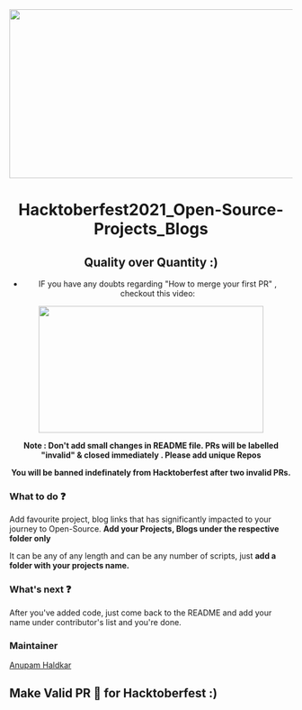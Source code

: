 <div align="center">
<img src="https://hacktoberfest.digitalocean.com/_nuxt/img/logo-hacktoberfest-full.f42e3b1.svg" width="700" height="300" style="width: 700px; height: 300px;">




# Hacktoberfest2021_Open-Source-Projects_Blogs
  

## Quality over Quantity :)
  

* IF you have any doubts regarding "How to merge your first PR" , checkout this video:<br>
<p><a target="_blank" href="https://hacktoberfest.digitalocean.com/resources?wvideo=tf3u5ruz5y"><img src="https://embedwistia-a.akamaihd.net/deliveries/4bdee00ef68274f35bc6ad84ac1e49c6.jpg?image_play_button_size=2x&amp;image_crop_resized=960x540&amp;image_play_button=1&amp;image_play_button_color=1e71e7e0" width="400" height="225" style="width: 400px; height: 225px;"></a></p>

**Note : Don't add small changes in README file. PRs will be labelled "invalid" & closed immediately . Please add unique Repos**

**You will be banned indefinately from Hacktoberfest after two invalid PRs.**
  
  </div>

### What to do ❓
Add favourite project, blog links that has significantly impacted to your journey to Open-Source.
**Add your Projects, Blogs under the respective folder only**

It can be any of any length and can be any number of scripts, just **add a folder with your projects name.**


### What's next ❓
After you've added code, just come back to the README and add your name under contributor's list and you're done.

### Maintainer
[Anupam Haldkar](https://twitter.com/anupamhaldkar)


## Make Valid PR 🙌 for **Hacktoberfest** :)
  
  </div>
